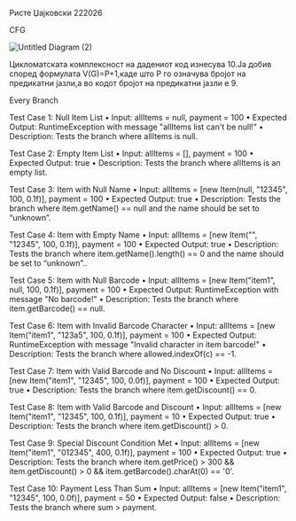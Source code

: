 Ристе Џајковски 222026

CFG

![Untitled Diagram (2)](https://github.com/Dzajko21/SI_2024_lab2_222026/assets/92513065/32e90b79-01aa-44af-9777-48eda10ea72c)

Цикломатската комплексност на дадениот код изнесува 10.Ја добив според формулата V(G)=P+1,каде што P го означува бројот на предикатни јазли,а во кодот бројот на предикатни јазли е 9.


Every Branch


Test Case 1: Null Item List
•	Input: allItems = null, payment = 100
•	Expected Output: RuntimeException with message "allItems list can't be null!"
•	Description: Tests the branch where allItems is null.


Test Case 2: Empty Item List
•	Input: allItems = [], payment = 100
•	Expected Output: true
•	Description: Tests the branch where allItems is an empty list.


Test Case 3: Item with Null Name
•	Input: allItems = [new Item(null, "12345", 100, 0.1f)], payment = 100
•	Expected Output: true
•	Description: Tests the branch where item.getName() == null and the name should be set to “unknown”.


Test Case 4: Item with Empty Name
•	Input: allItems = [new Item("", "12345", 100, 0.1f)], payment = 100
•	Expected Output: true
•	Description: Tests the branch where item.getName().length() == 0 and the name should be set to “unknown”..


Test Case 5: Item with Null Barcode
•	Input: allItems = [new Item("item1", null, 100, 0.1f)], payment = 100
•	Expected Output: RuntimeException with message "No barcode!"
•	Description: Tests the branch where item.getBarcode() == null.


Test Case 6: Item with Invalid Barcode Character
•	Input: allItems = [new Item("item1", "123a5", 100, 0.1f)], payment = 100
•	Expected Output: RuntimeException with message "Invalid character in item barcode!"
•	Description: Tests the branch where allowed.indexOf(c) == -1.


Test Case 7: Item with Valid Barcode and No Discount
•	Input: allItems = [new Item("item1", "12345", 100, 0.0f)], payment = 100
•	Expected Output: true
•	Description: Tests the branch where item.getDiscount() == 0.


Test Case 8: Item with Valid Barcode and Discount
•	Input: allItems = [new Item("item1", "12345", 100, 0.1f)], payment = 10
•	Expected Output: true
•	Description: Tests the branch where item.getDiscount() > 0.


Test Case 9: Special Discount Condition Met
•	Input: allItems = [new Item("item1", "012345", 400, 0.1f)], payment = 100
•	Expected Output: true
•	Description: Tests the branch where item.getPrice() > 300 && item.getDiscount() > 0 && item.getBarcode().charAt(0) == '0'.


Test Case 10: Payment Less Than Sum
•	Input: allItems = [new Item("item1", "12345", 100, 0.0f)], payment = 50
•	Expected Output: false
•	Description: Tests the branch where sum > payment.

